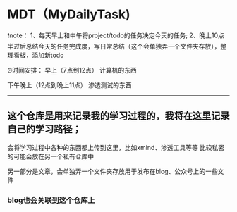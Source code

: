 # MDT（MyDailyTask)

❗️note：
1、每天早上和中午将project/todo的任务决定今天的任务;
2、晚上10点半过后总结今天的任务完成度，写日常总结（这个会单独弄一个文件夹存放），整理看板，添加新todo

⏰时间安排：
早上（7点到12点）
计算机的东西

下午晚上（12点到晚上11点）
渗透测试的东西

---
## 这个仓库是用来记录我的学习过程的，我将在这里记录自己的学习路径；

会将学习过程中各种的东西都上传到这里，比如xmind、渗透工具等等
比较私密的可能会放在另一个私有仓库中

另一部分是文章，会单独弄一个文件夹存放用于发布在blog、公众号上的一些文件

### blog也会关联到这个仓库上

